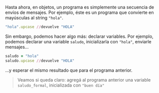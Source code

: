 Hasta ahora, en objetos, un programa es simplemente una secuencia de envíos de mensajes. Por ejemplo, éste es un programa que convierte en mayúsculas al string `"hola"`. 

```ruby
"hola".upcase //devuelve "HOLA"
```

Sin embargo, podemos hacer algo más: declarar variables. Por ejemplo, podemos declarar una variable `saludo`, inicializarla con `"hola"`, enviarle mensajes...

```ruby
saludo = "hola"
saludo.upcase //devuelve "HOLA"
```

...y esperar el mismo resultado que para el programa anterior.

> Veamos si queda claro: agregá al programa anterior una variable `saludo_formal`, inicializada con `"buen día"`